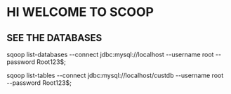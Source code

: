 # HI WELCOME TO SCOOP

## SEE THE DATABASES

sqoop list-databases --connect jdbc:mysql://localhost --username root --password Root123$; <br/>

sqoop list-tables --connect jdbc:mysql://localhost/custdb --username root --password Root123$; <br/>



